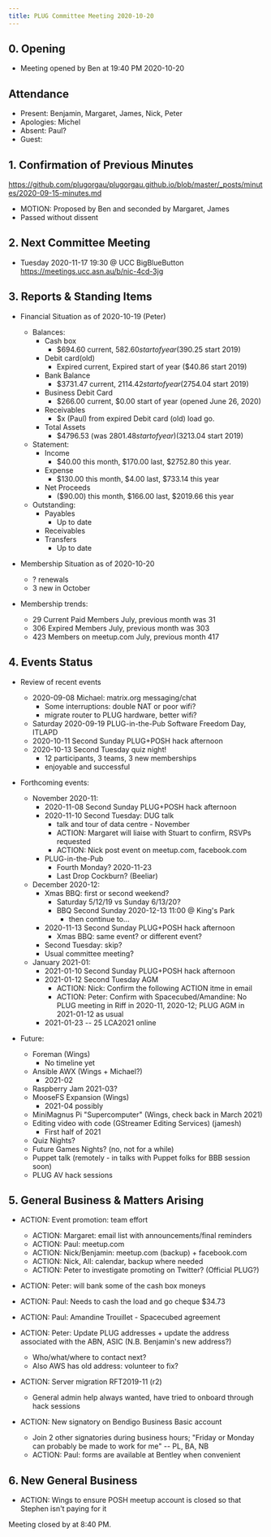 ```yaml
---
title: PLUG Committee Meeting 2020-10-20
---
```


## 0. Opening
* Meeting opened by Ben at 19:40 PM 2020-10-20

## Attendance
* Present: Benjamin, Margaret, James, Nick, Peter
* Apologies: Michel
* Absent: Paul?
* Guest: 

## 1. Confirmation of Previous Minutes
https://github.com/plugorgau/plugorgau.github.io/blob/master/_posts/minutes/2020-09-15-minutes.md
  * MOTION: Proposed by Ben and seconded by Margaret, James
  * Passed without dissent

## 2. Next Committee Meeting
* Tuesday 2020-11-17 19:30 @ UCC BigBlueButton https://meetings.ucc.asn.au/b/nic-4cd-3jg

## 3. Reports & Standing Items
* Financial Situation as of 2020-10-19 (Peter)
  * Balances:
    * Cash box
      * $694.60 current, $582.60 start of year ($390.25 start 2019)
    * Debit card(old)
      * Expired current, Expired start of year ($40.86  start 2019)
    * Bank Balance
      * $3731.47 current, $2114.42 start of year ($2754.04 start 2019)
    * Business Debit Card
      * $266.00 current, $0.00 start of year (opened June 26, 2020)
    * Receivables
      * $x (Paul) from expired Debit card (old) load go.
    * Total Assets
      * $4796.53 (was $2801.48 start of year) ($3213.04 start 2019)
  * Statement:
    * Income
      * $40.00 this month, $170.00 last, $2752.80 this year.
    * Expense
      * $130.00 this month, $4.00 last, $733.14 this year
    * Net Proceeds
      * ($90.00) this month, $166.00 last, $2019.66 this year
  * Outstanding:
      * Payables
        * Up to date
      * Receivables
      * Transfers
        * Up to date

* Membership Situation as of 2020-10-20
  * ? renewals
  * 3 new in October
* Membership trends:
  * 29  Current Paid Members July, previous month was 31
  * 306 Expired Members July, previous month was 303
  * 423 Members on meetup.com July, previous month 417

## 4. Events Status
* Review of recent events
  * 2020-09-08 Michael: matrix.org messaging/chat
    * Some interruptions: double NAT or poor wifi?
    * migrate router to PLUG hardware, better wifi?
  * Saturday 2020-09-19 PLUG-in-the-Pub Software Freedom Day, ITLAPD
  * 2020-10-11 Second Sunday PLUG+POSH hack afternoon
  * 2020-10-13 Second Tuesday quiz night!
    * 12 participants, 3 teams, 3 new memberships
    * enjoyable and successful
* Forthcoming events:
  * November 2020-11:
    * 2020-11-08 Second Sunday PLUG+POSH hack afternoon
    * 2020-11-10 Second Tuesday: DUG talk
      * talk and tour of data centre - November
      * ACTION: Margaret will liaise with Stuart to confirm, RSVPs requested
      * ACTION: Nick post event on meetup.com, facebook.com
    * PLUG-in-the-Pub
      * Fourth Monday? 2020-11-23
      * Last Drop Cockburn? (Beeliar)
  * December 2020-12:
    * Xmas BBQ: first or second weekend?
      * Saturday 5/12/19 vs Sunday 6/13/20?
      * BBQ Second Sunday 2020-12-13 11:00 @ King's Park
        * then continue to...
    * 2020-11-13 Second Sunday PLUG+POSH hack afternoon
      * Xmas BBQ: same event? or different event?
    * Second Tuesday: skip?
    * Usual committee meeting?
  * January 2021-01:
    * 2021-01-10 Second Sunday PLUG+POSH hack afternoon
    * 2021-01-12 Second Tuesday AGM
      * ACTION: Nick: Confirm the following ACTION itme in email
      * ACTION: Peter: Confirm with Spacecubed/Amandine: No PLUG meeting in Riff in 2020-11, 2020-12; PLUG AGM in 2021-01-12 as usual
    * 2021-01-23 -- 25 LCA2021 online

* Future:
  * Foreman (Wings)
      * No timeline yet
  * Ansible AWX (Wings + Michael?)
      * 2021-02
  * Raspberry Jam 2021-03?
  * MooseFS Expansion (Wings)
      * 2021-04 possibly
  * MiniMagnus Pi "Supercomputer" (Wings, check back in March 2021)
  * Editing video with code (GStreamer Editing Services) (jamesh)
      * First half of 2021
  * Quiz Nights?
  * Future Games Nights? (no, not for a while)
  * Puppet talk (remotely - in talks with Puppet folks for BBB session soon)
  * PLUG AV hack sessions

## 5. General Business & Matters Arising
* ACTION: Event promotion: team effort
  * ACTION: Margaret: email list with announcements/final reminders
  * ACTION: Paul: meetup.com
  * ACTION: Nick/Benjamin: meetup.com (backup) + facebook.com
  * ACTION: Nick, All: calendar, backup where needed
  * ACTION: Peter to investigate promoting on Twitter? (Official PLUG?)

* ACTION: Peter: will bank some of the cash box moneys
* ACTION: Paul: Needs to cash the load and go cheque $34.73
* ACTION: Paul: Amandine Trouillet - Spacecubed agreement
* ACTION: Peter: Update PLUG addresses + update the address associated with the ABN, ASIC (N.B. Benjamin's new address?)
  * Who/what/where to contact next?
  * Also AWS has old address: volunteer to fix?
* ACTION: Server migration RFT2019-11 (r2)
  * General admin help always wanted, have tried to onboard through hack sessions
* ACTION: New signatory on Bendigo Business Basic account
  * Join 2 other signatories during business hours; "Friday or Monday can probably be made to work for me" -- PL, BA, NB
  * ACTION: Paul: forms are available at Bentley when convenient

## 6. New General Business
* ACTION: Wings to ensure POSH meetup account is closed so that Stephen isn't paying for it

Meeting closed by at 8:40 PM.
